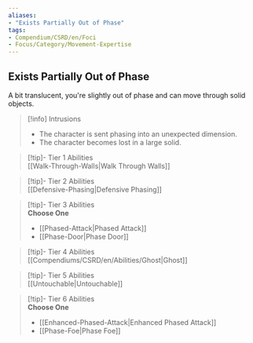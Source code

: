 ```yaml
---
aliases:
- "Exists Partially Out of Phase"
tags:
- Compendium/CSRD/en/Foci
- Focus/Category/Movement-Expertise 
---
```


  
## Exists Partially Out of Phase  
A bit translucent, you're slightly out of phase and can move through solid objects.  

>[!info] Intrusions  
>- The character is sent phasing into an unexpected dimension.  
>- The character becomes lost in a large solid.  


>[!tip]- Tier 1 Abilities  
> [[Walk-Through-Walls|Walk Through Walls]]  


>[!tip]- Tier 2 Abilities  
> [[Defensive-Phasing|Defensive Phasing]]  


>[!tip]- Tier 3 Abilities  
> **Choose One**  
>- [[Phased-Attack|Phased Attack]]  
>- [[Phase-Door|Phase Door]]  


>[!tip]- Tier 4 Abilities  
> [[Compendiums/CSRD/en/Abilities/Ghost|Ghost]]  


>[!tip]- Tier 5 Abilities  
> [[Untouchable|Untouchable]]  


>[!tip]- Tier 6 Abilities  
> **Choose One**  
>- [[Enhanced-Phased-Attack|Enhanced Phased Attack]]  
>- [[Phase-Foe|Phase Foe]]
